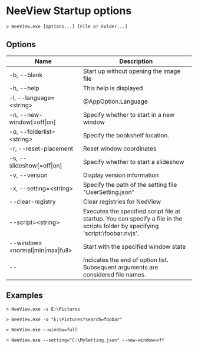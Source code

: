 # NeeView Startup options

    > NeeView.exe [Options...] [File or Folder...]

## Options

Name|Description
--|--
-b, --blank|Start up without opening the image file
-h, --help|This help is displayed
-l, --language=\<string\>|@AppOption.Language
-n, --new-window[=off\|on]|Specify whether to start in a new window
-o, --folderlist=\<string\>|Specify the bookshelf location.
-r, --reset-placement|Reset window coordinates
-s, --slideshow[=off\|on]|Specify whether to start a slideshow
-v, --version|Display version information
-x, --setting=\<string\>|Specify the path of the setting file "UserSetting.json"
--clear-registry|Clear registries for NeeView
--script=\<string\>|Executes the specified script file at startup. You can specify a file in the scripts folder by specifying 'script:\foobar.nvjs'.
--window=\<normal\|min\|max\|full\>|Start with the specified window state
--|Indicates the end of option list. Subsequent arguments are considered file names.

## Examples

`> NeeView.exe -s E:\Pictures`

`> NeeView.exe -o "E:\Pictures?search=foobar"`

`> NeeView.exe --window=full`

`> NeeView.exe --setting="C:\MySetting.json" --new-window=off`

